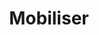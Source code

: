 ---
title: Mobiliser
layout: mobiliser
menu:
  main:
    parent: actions
    weight: 3
illu: /img/page-mobiliser/mobiliser.svg
intro:
  first: "Depuis 2015 nous contribuons à #changerlesregles grâce à toutes nos actions qui répondent aux objectifs que nous nous sommes fixés : obtenir la gratuité des protections pour toutes les personnes qui en ont besoin, sensibiliser un maximum de personnes au sujet des règles, alerter l'opinion publique et politique, changer les mentalités."
actions_title: "Tour d’horizon de nos dernières actions :"
actions:
  - title: "#periodemoji, pétition pour la création d’un emoji qui représente les règles !"
    content: >
      Pour que ça existe, il faut le montrer. Parce qu'il manque encore terriblement de représentations explicites des règles, à l’occasion du 11 octobre, journée internationale de la fille, on a décidé de lancer une grande mobilisation : une pétition pour demander la création du premier emoji qui représente VRAIMENT les règles.
    button:
      link: "http://change.org/period-emoji"
      text: Signer la pétition
    illu: /img/page-mobiliser/emoji.png
  - title: "Le décret pour la transparence de la composition des protections périodiques"
    content: >
      Vous aussi vous vous êtes déjà étonné de ne pas trouver la composition de ces produits alors que l’on étudie et décortique la composition sur les paquets de gâteaux ? Courant 2023, l’affichage de la composition des protections sera rendu obligatoire. Le fruit d’un travail de plusieurs mois auprès du collectif Georgette Sand et de la Fondation des Femmes. Une avancée majeure en termes de transparence et de réglementation.  
    button:
      link: ""
      text: ""
    illu: /img/page-mobiliser/decret.png
  - title: "Le baromètre Règles Élémentaires x Opinion Way, mai 2022"
    content: >
      Économique, physique, psychologique et symbolique : en 2022, le coût des règles demeure élevé pour les Français·es, et de plus en plus de personnes pensent qu’il faut lutter contre le tabou des règles dès le plus jeune âge. 
    button:
      link: "https://doccollectes.blob.core.windows.net/statics/Barometre_2022_Regles_Elementaires_Opinion_Way.pdf"
      text: Lire l'étude complète
    illu: /img/page-mobiliser/barometre.png
  - title: "Le premier festival by Règles Élémentaires : Sang Gêne"
    content: >
      À l'occasion du 28 mai, journée internationale de l'hygiène menstruelle, nous avons organisé la première édition de son festival SANG GÊNE Chez Mona et au Pavillon des Canaux. Sur tout le week-end, nous avons abordé plusieurs thèmes liés aux règles avec des invité·es prestigieux·ses. 
    button:
      link: "/actualites/2022-05-27_règles-élémentaires-fait-son-festival/"
      text: En savoir plus
    illu: /img/page-mobiliser/festival.png
  - title: "La tribune #sangprogramme"
    content: >
      À l'occasion du 8 mars 2022, journée internationale pour les droits des femmes, nous avons publié une tribune dans le journal Libération accompagnée d’une page pour s’engager et signer nos propositions. Nous avons ainsi proposé 10 mesures concrètes aux candidat·es à l’élection présidentielle sur la santé menstruelle à intégrer dans leurs programmes politiques. 
    button:
      link: "https://sangprogramme.regleselementaires.com/"
      text: Signer la tribune
    illu: /img/page-mobiliser/tribune.png
  - title: "La gratuité pour les personnes incarcérées"
    content: >
      Après de nombreux échanges, présentations, questions-réponses, études internes, il a été acté que 5 références de protections jetables seraient accessibles gratuitement et périodiquement dans tous les établissements pénitentiaires accueillant des femmes dès l’automne 2020. 
    button:
      link: ""
      text: ""
    illu: /img/page-mobiliser/prison.png
rapport:
  title: "Notre Rapport d’Activité 2021"
  content: >
    Et pour avoir une vision de nos dernières actions, on vous propose de consulter notre dernier rapport d’activité !
  button:
    link: "https://doccollectes.blob.core.windows.net/statics/RA_2021_RE.pdf"
    text: Lire le rapport d'activité
  illu: /img/page-mobiliser/rapport.png
---